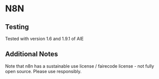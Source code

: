 # N8N
## Testing
Tested with version 1.6 and 1.9.1 of AIE
## Additional Notes
Note that n8n has a sustainable use license / fairecode license - not fully open source. Please use responsibly.